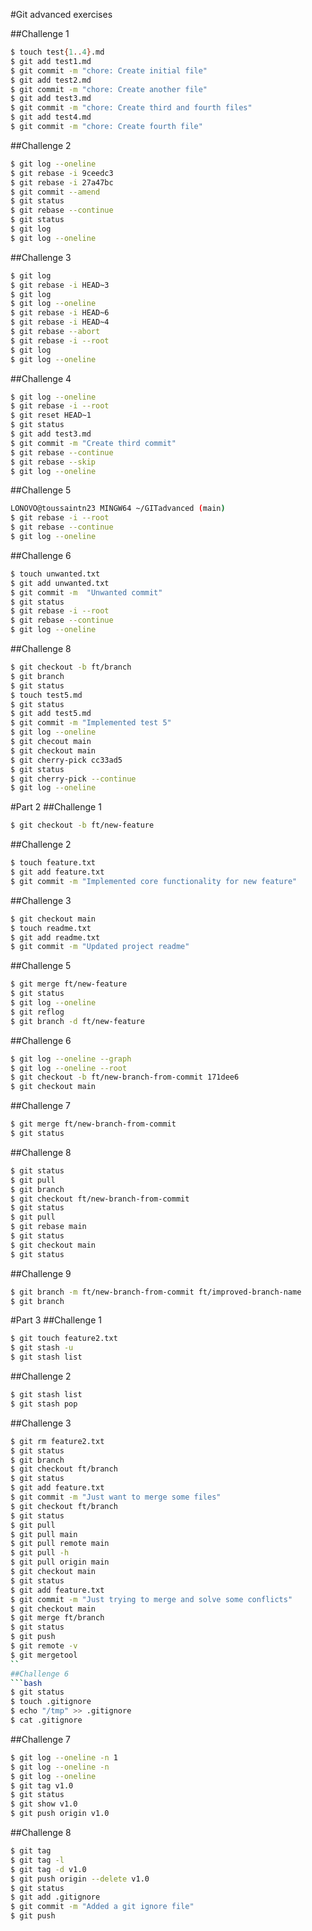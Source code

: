 #Git advanced exercises

##Challenge 1

```bash
$ touch test{1..4}.md
$ git add test1.md
$ git commit -m "chore: Create initial file"
$ git add test2.md
$ git commit -m "chore: Create another file"
$ git add test3.md
$ git commit -m "chore: Create third and fourth files"
$ git add test4.md
$ git commit -m "chore: Create fourth file"
```
##Challenge 2

```bash
$ git log --oneline
$ git rebase -i 9ceedc3
$ git rebase -i 27a47bc
$ git commit --amend
$ git status
$ git rebase --continue
$ git status
$ git log
$ git log --oneline
```

##Challenge 3

```bash
$ git log
$ git rebase -i HEAD~3
$ git log
$ git log --oneline
$ git rebase -i HEAD~6
$ git rebase -i HEAD~4
$ git rebase --abort
$ git rebase -i --root
$ git log
$ git log --oneline
```

##Challenge 4
```bash
$ git log --oneline
$ git rebase -i --root
$ git reset HEAD~1
$ git status
$ git add test3.md 
$ git commit -m "Create third commit"
$ git rebase --continue
$ git rebase --skip
$ git log --oneline
```

##Challenge 5
```bash
LONOVO@toussaintn23 MINGW64 ~/GITadvanced (main)
$ git rebase -i --root
$ git rebase --continue
$ git log --oneline
```
##Challenge 6
```bash
$ touch unwanted.txt
$ git add unwanted.txt 
$ git commit -m  "Unwanted commit"
$ git status
$ git rebase -i --root
$ git rebase --continue
$ git log --oneline
```

##Challenge 8
```bash
$ git checkout -b ft/branch
$ git branch
$ git status
$ touch test5.md
$ git status
$ git add test5.md 
$ git commit -m "Implemented test 5"
$ git log --oneline
$ git checout main
$ git checkout main
$ git cherry-pick cc33ad5
$ git status
$ git cherry-pick --continue
$ git log --oneline
```

#Part 2
##Challenge 1
```bash
$ git checkout -b ft/new-feature
```
##Challenge 2
```bash
$ touch feature.txt
$ git add feature.txt 
$ git commit -m "Implemented core functionality for new feature"
```
##Challenge 3
```bash
$ git checkout main
$ touch readme.txt
$ git add readme.txt
$ git commit -m "Updated project readme"
```
##Challenge 5
```bash
$ git merge ft/new-feature
$ git status
$ git log --oneline
$ git reflog
$ git branch -d ft/new-feature
```
##Challenge 6
```bash
$ git log --oneline --graph
$ git log --oneline --root
$ git checkout -b ft/new-branch-from-commit 171dee6
$ git checkout main
```

##Challenge 7
```bash
$ git merge ft/new-branch-from-commit
$ git status
```

##Challenge 8
```bash
$ git status
$ git pull
$ git branch
$ git checkout ft/new-branch-from-commit 
$ git status
$ git pull
$ git rebase main
$ git status
$ git checkout main
$ git status
```
##Challenge 9
```bash
$ git branch -m ft/new-branch-from-commit ft/improved-branch-name
$ git branch
```

#Part 3
##Challenge 1
```bash
$ git touch feature2.txt
$ git stash -u
$ git stash list
```
##Challenge 2
```bash
$ git stash list
$ git stash pop
```
##Challenge 3
```bash
$ git rm feature2.txt
$ git status
$ git branch
$ git checkout ft/branch 
$ git status
$ git add feature.txt 
$ git commit -m "Just want to merge some files"
$ git checkout ft/branch 
$ git status
$ git pull
$ git pull main
$ git pull remote main
$ git pull -h
$ git pull origin main
$ git checkout main
$ git status
$ git add feature.txt 
$ git commit -m "Just trying to merge and solve some conflicts"
$ git checkout main
$ git merge ft/branch 
$ git status
$ git push
$ git remote -v
$ git mergetool
``
##Challenge 6
```bash
$ git status
$ touch .gitignore
$ echo "/tmp" >> .gitignore
$ cat .gitignore
```
##Challenge 7
```bash
$ git log --oneline -n 1
$ git log --oneline -n
$ git log --oneline
$ git tag v1.0 
$ git status
$ git show v1.0
$ git push origin v1.0
```
##Challenge 8
```bash
$ git tag
$ git tag -l
$ git tag -d v1.0
$ git push origin --delete v1.0
$ git status
$ git add .gitignore 
$ git commit -m "Added a git ignore file"
$ git push
```